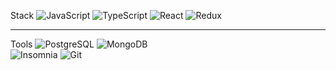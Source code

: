 Stack
![JavaScript](https://img.shields.io/badge/javascript-000000.svg?style=for-the-badge&logo=javascript&logoColor=white)
![TypeScript](https://img.shields.io/badge/typescript-000000.svg?style=for-the-badge&logo=typescript&logoColor=white)
![React](https://img.shields.io/badge/react-000000.svg?style=for-the-badge&logo=react&logoColor=white) 
![Redux](https://img.shields.io/badge/Redux-000000?style=for-the-badge&logo=redux&logoColor=white)

---
Tools
![PostgreSQL](https://img.shields.io/badge/PostgreSQL-000000?style=for-the-badge&logo=postgresql&logoColor=white)
![MongoDB](https://img.shields.io/badge/MongoDB-000000?style=for-the-badge&logo=mongodb&logoColor=white)  
![Insomnia](https://img.shields.io/badge/Insomnia-000000?style=for-the-badge&logo=Insomnia&logoColor=white)
![Git](https://img.shields.io/badge/Git-000000?style=for-the-badge&logo=git&logoColor=white)

